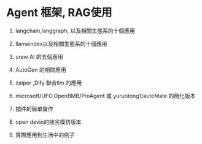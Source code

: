# Agent 框架, RAG使用

1. langchain,langgraph, 以及相關生態系的十個應用

2. llamaindex以及相關生態系的十個應用

3. crew AI 的五個應用

4. AutoGen 的相關應用

5. zaiper ,Dify 聯合llm 的應用

6. microsoft/UFO,OpenBMB/ProAgent 或 yuruotong1/autoMate 的簡化版本

7. 插件的簡單實作

8. open devin的拙劣模仿版本

9. 實際應用到生活中的例子 

